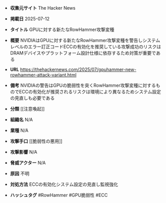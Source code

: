 - **収集元サイト**
The Hacker News

- **掲載日**
2025-07-12

- **タイトル**
GPUに対する新たなRowHammer攻撃変種

- **概要**
NVIDIAはGPUに対する新たなRowHammer攻撃変種を警告しシステムレベルのエラー訂正コードECCの有効化を推奨している攻撃成功のリスクはDRAMデバイスやプラットフォーム設計仕様に依存するため対策が重要である

- **URL**
https://thehackernews.com/2025/07/gpuhammer-new-rowhammer-attack-variant.html

- **備考**
NVIDIAの警告はGPUの脆弱性を突くRowHammer攻撃変種に対するものでECCの有効化が推奨されるリスクは環境により異なるためシステム設定の見直しも必要である

- **分類**
[[注意喚起]]

- **組織名**
N/A

- **業種**
N/A

- **攻撃手口**
[[脆弱性の悪用]]

- **攻撃影響**
N/A

- **脅威アクター**
N/A

- **原因**
不明

- **対処方法**
ECCの有効化システム設定の見直し監視強化

- **ハッシュタグ**
#RowHammer #GPU脆弱性 #ECC
